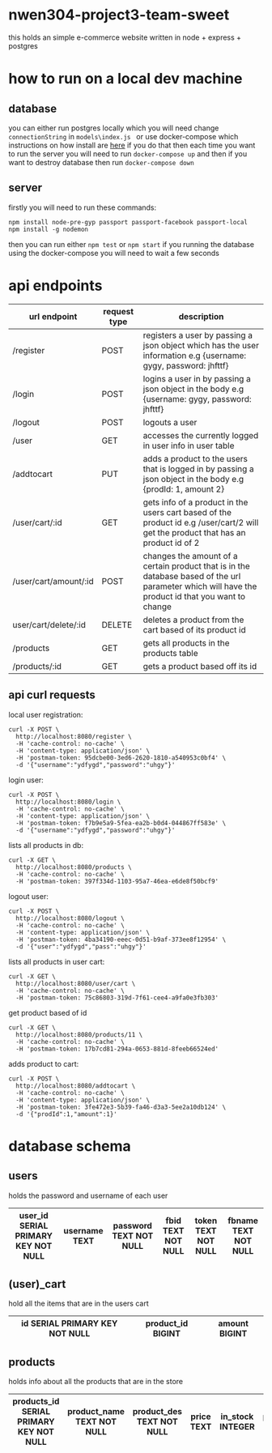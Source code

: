 # nwen304-project3-team-sweet
this holds an simple e-commerce website written in node + express + postgres

# how to run on a local dev machine 

##  database
you can either run postgres locally which you will need change ``connectionString`` in 
``models\index.js `` or use docker-compose which instructions on how install are 
[here](https://docs.docker.com/engine/installation/) if you do that then each time you want to 
run the server you will need to run ``docker-compose up`` and then if you want to destroy 
database then run ``docker-compose down`` 

## server
firstly you will need to run these commands:  
``` shell
npm install node-pre-gyp passport passport-facebook passport-local
npm install -g nodemon 
```

then you can run either ``npm test`` or ``npm start``
if you running the database using the docker-compose you will need to wait a few seconds  

# api endpoints 
url endpoint | request type | description 
--- | --- | ---
/register | POST | registers a user by passing a json object which has the user information e.g {username: gygy, password: jhfttf}
/login | POST | logins a user in by passing a json object in the body e.g {username: gygy, password: jhfttf}
/logout | POST | logouts a user 
/user | GET | accesses the currently logged in user info in user table
/addtocart | PUT | adds a product to the users that is logged in by passing a json object in the body e.g {prodId: 1, amount 2}
/user/cart/:id | GET | gets info of a product in the users cart based of the product id e.g /user/cart/2 will get the product that has an product id of 2
/user/cart/amount/:id | POST | changes the amount of a certain product that is in the database based of the url parameter which will have the product id that you want to change 
user/cart/delete/:id | DELETE | deletes a product from the cart based of its product id 
/products | GET | gets all products in the products table 
/products/:id | GET | gets a product based off its id 

## api curl requests
local user registration:
```shell
curl -X POST \
  http://localhost:8080/register \
  -H 'cache-control: no-cache' \
  -H 'content-type: application/json' \
  -H 'postman-token: 95dcbe00-3ed6-2620-1810-a540953c0bf4' \
  -d '{"username":"ydfygd","password":"uhgy"}'
``` 

login user:
```shell
curl -X POST \
  http://localhost:8080/login \
  -H 'cache-control: no-cache' \
  -H 'content-type: application/json' \
  -H 'postman-token: f7b9e5a9-5fea-ea2b-b0d4-044867ff583e' \
  -d '{"username":"ydfygd","password":"uhgy"}'
```

lists all products in db:
```shell
curl -X GET \
  http://localhost:8080/products \
  -H 'cache-control: no-cache' \
  -H 'postman-token: 397f334d-1103-95a7-46ea-e6de8f50bcf9'
```

logout user:
```shell
curl -X POST \
  http://localhost:8080/logout \
  -H 'cache-control: no-cache' \
  -H 'content-type: application/json' \
  -H 'postman-token: 4ba34190-eeec-0d51-b9af-373ee8f12954' \
  -d '{"user":"ydfygd","pass":"uhgy"}'
```

lists all products in user cart:
```shell
curl -X GET \
  http://localhost:8080/user/cart \
  -H 'cache-control: no-cache' \
  -H 'postman-token: 75c86803-319d-7f61-cee4-a9fa0e3fb303'
```

get product based of id 
```shell
curl -X GET \
  http://localhost:8080/products/11 \
  -H 'cache-control: no-cache' \
  -H 'postman-token: 17b7cd81-294a-0653-881d-8feeb66524ed'
```

adds product to cart:
```shell
curl -X POST \
  http://localhost:8080/addtocart \
  -H 'cache-control: no-cache' \
  -H 'content-type: application/json' \
  -H 'postman-token: 3fe472e3-5b39-fa46-d3a3-5ee2a10db124' \
  -d '{"prodId":1,"amount":1}'
```
# database schema 

## users
holds the password and username of each user 

user_id SERIAL PRIMARY KEY NOT NULL | username TEXT | password TEXT NOT NULL | fbid TEXT NOT NULL | token TEXT NOT NULL | fbname TEXT NOT NULL
--- | --- | --- | --- | --- | ---


## (user)_cart
hold all the items that are in the users cart 

id SERIAL  PRIMARY KEY NOT NULL | product_id BIGINT | amount  BIGINT
--- | --- | ---


## products 
holds info about all the products that are in the store 

| products_id SERIAL PRIMARY KEY NOT NULL | product_name TEXT NOT NULL | product_des TEXT NOT NULL | price TEXT | in_stock INTEGER | picture_dir TEXT | 
--- | --- | --- | --- | --- | --- |

